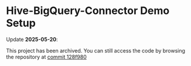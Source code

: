 # Hive-BigQuery-Connector Demo Setup

Update **2025-05-20**:

This project has been archived. You can still access the code by browsing the
repository at
[commit 128f980](https://github.com/GoogleCloudPlatform/cloud-solutions/tree/128f980a7aa3dfde25d6b09c2fa0503418aae7be/projects/gke-optimization/binpacker)
